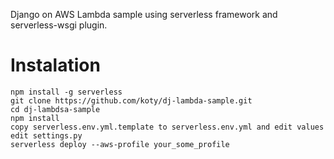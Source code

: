 Django on AWS Lambda sample using serverless framework and serverless-wsgi plugin.

# Instalation

```
npm install -g serverless
git clone https://github.com/koty/dj-lambda-sample.git
cd dj-lambdsa-sample
npm install
copy serverless.env.yml.template to serverless.env.yml and edit values
edit settings.py
serverless deploy --aws-profile your_some_profile
```
